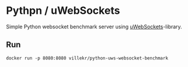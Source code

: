 # Pythpn / uWebSockets

Simple Python websocket benchmark server using [uWebSockets](https://pypi.org/project/uWebSockets/)-library.

## Run

```
docker run -p 8080:8080 villekr/python-uws-websocket-benchmark
```
  